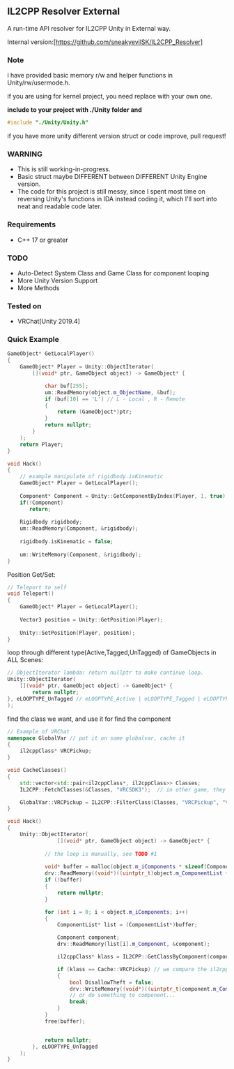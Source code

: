 ## IL2CPP Resolver External
A run-time API resolver for IL2CPP Unity in External way.

Internal version:[https://github.com/sneakyevilSK/IL2CPP_Resolver]

### Note
i have provided basic memory r/w and helper functions in Unity/rw/usermode.h.

if you are using for kernel project, you need replace with your own one.

**include to your project with ./Unity folder and**
```cpp
#include "./Unity/Unity.h" 
```
if you have more unity different version struct or code improve, pull request!

### WARNING
* This is still working-in-progress.
* Basic struct maybe DIFFERENT between DIFFERENT Unity Engine version.
* The code for this project is still messy, since I spent most time on reversing Unity's functions in IDA instead coding it, which I'll sort into neat and readable code later.

### Requirements
* C++ 17 or greater

### TODO
* Auto-Detect System Class and Game Class for component looping
* More Unity Version Support
* More Methods

### Tested on
* VRChat[Unity 2019.4]

### Quick Example
```cpp
GameObject* GetLocalPlayer()
{
    GameObject* Player = Unity::ObjectIterator(
        [](void* ptr, GameObject object) -> GameObject* {

            char buf[255];
            um::ReadMemory(object.m_ObjectName, &buf);
            if (buf[10] == 'L') // L - Local , R - Remote
            {
                return (GameObject*)ptr;
            }
            return nullptr;
        }
    );
    return Player;
}

void Hack()
{
    // example manipulate of rigidbody.isKinematic
    GameObject* Player = GetLocalPlayer();
    
    Component* Component = Unity::GetComponentByIndex(Player, 1, true);
    if(!Component)
       return;
    
    Rigidbody rigidbody;
    um::ReadMemory(Component, &rigidbody);
    
    rigidbody.isKinematic = false;
    
    um::WriteMemory(Component, &rigidbody);
}
```

Position Get/Set:
```cpp
// Teleport to self
void Teleport()
{
    GameObject* Player = GetLocalPlayer();
    
    Vector3 position = Unity::GetPosition(Player);
   
    Unity::SetPosition(Player, position); 
}

```

loop through different type(Active,Tagged,UnTagged) of GameObjects in ALL Scenes:
```cpp
// ObjectIterator lambda: return nullptr to make continue loop.
Unity::ObjectIterator(
    [](void* ptr, GameObject object) -> GameObject* {
        return nullptr;
}, eLOOPTYPE_UnTagged // eLOOPTYPE_Active | eLOOPTYPE_Tagged | eLOOPTYPE_UnTagged
);
```

find the class we want, and use it for find the component
```cpp
// Example of VRChat
namespace GlobalVar // put it on some globalvar, cache it
{
    il2cppClass* VRCPickup;
}

void CacheClasses()
{
    std::vector<std::pair<il2cppClass*, il2cppClass>> Classes;
    IL2CPP::FetchClasses(&Classes, "VRCSDK3");  // in other game, they are mostly in Assembly-CSharp.dll

    GlobalVar::VRCPickup = IL2CPP::FilterClass(Classes, "VRCPickup", "VRC.SDK3.Components");
}

void Hack()
{
    Unity::ObjectIterator(
                [](void* ptr, GameObject object) -> GameObject* {
               
            // the loop is manually, see TODO #1
                    
            void* buffer = malloc(object.m_iComponents * sizeof(ComponentList));
            drv::ReadMemory((void*)((uintptr_t)object.m_ComponentList + 8), buffer, object.m_iComponents * sizeof(ComponentList));
            if (!buffer)
            {
                return nullptr;
            }

            for (int i = 0; i < object.m_iComponents; i++)
            {
                ComponentList* list = (ComponentList*)buffer;

                Component component;
                drv::ReadMemory(list[i].m_Component, &component);

                il2cppClass* klass = IL2CPP::GetClassByComponent(component.m_Component, false);

                if (klass == Cache::VRCPickup) // we compare the il2cppClass Pointer, it will be same
                {
                    bool DisallowTheft = false;
                    drv::WriteMemory((void*)((uintptr_t)component.m_Component + 0x1C), &DisallowTheft); // use component.m_Component because its game class
                    // or do something to component...
                    break;
                }
            }
            free(buffer);


            return nullptr;
        }, eLOOPTYPE_UnTagged
    );
}
```
